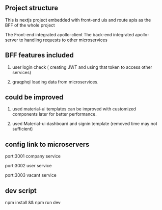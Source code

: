 ## Project structure

This is nextjs project embedded with front-end uis and route apis as the BFF of the whole project

The Front-end integrated apollo-client
The back-end integrated apollo-server to handling requests to other microservices

## BFF features included

1. user login check ( creating JWT and using that token to access other services)

2. graqphql loading data from microservices.

## could be improved

1. used material-ui templates can be improved with customized components later for better performance.

2. used Material-ui dashboard and signin template (removed time may not sufficient)

## config link to microservers

port:3001 company service

port:3002 user service

port:3003 vacant service

## dev script

npm install && npm run dev
